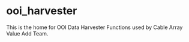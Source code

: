 # ooi_harvester

This is the home for OOI Data Harvester Functions used by Cable Array Value Add Team.